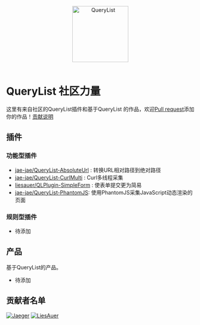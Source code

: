 <p align="center">
  <img width="150" src="https://github.com/jae-jae/QueryList/raw/master/logo.png" alt="QueryList">
  <br>
  <br>
</p>

# QueryList 社区力量
这里有来自社区的QueryList插件和基于QueryList 的作品，欢迎[Pull request](CONTRIBUTING.md)添加你的作品！[贡献说明](CONTRIBUTING.md)

## 插件
### 功能型插件
- [jae-jae/QueryList-AbsoluteUrl](https://github.com/jae-jae/QueryList-AbsoluteUrl) : 转换URL相对路径到绝对路径
- [jae-jae/QueryList-CurlMulti](https://github.com/jae-jae/QueryList-CurlMulti) : Curl多线程采集
- [liesauer/QLPlugin-SimpleForm](https://github.com/liesauer/QLPlugin-SimpleForm) : 使表单提交更为简易
- [jae-jae/QueryList-PhantomJS](https://github.com/jae-jae/QueryList-PhantomJS): 使用PhantomJS采集JavaScript动态渲染的页面

### 规则型插件
- 待添加

##  产品
基于QueryList的产品。

- 待添加

## 贡献者名单
[![Jaeger](https://avatars2.githubusercontent.com/u/5620429?v=4&s=50)](https://github.com/jae-jae)
[![LiesAuer](https://avatars2.githubusercontent.com/u/8676741?v=4&s=50)](https://github.com/liesauer)
